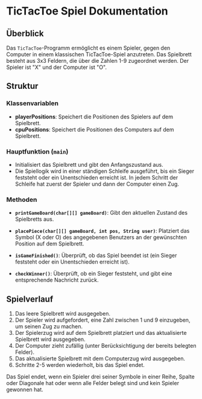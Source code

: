 # TicTacToe Spiel Dokumentation

## Überblick
Das `TicTacToe`-Programm ermöglicht es einem Spieler, gegen den Computer in einem klassischen TicTacToe-Spiel anzutreten. Das Spielbrett besteht aus 3x3 Feldern, die über die Zahlen 1-9 zugeordnet werden. Der Spieler ist "X" und der Computer ist "O".

## Struktur

### Klassenvariablen
- **playerPositions**: Speichert die Positionen des Spielers auf dem Spielbrett.
- **cpuPositions**: Speichert die Positionen des Computers auf dem Spielbrett.

### Hauptfunktion (`main`)
- Initialisiert das Spielbrett und gibt den Anfangszustand aus.
- Die Spiellogik wird in einer ständigen Schleife ausgeführt, bis ein Sieger feststeht oder ein Unentschieden erreicht ist. In jedem Schritt der Schleife hat zuerst der Spieler und dann der Computer einen Zug.

### Methoden
- **`printGameBoard(char[][] gameBoard)`**: Gibt den aktuellen Zustand des Spielbretts aus.

- **`placePiece(char[][] gameBoard, int pos, String user)`**: Platziert das Symbol (X oder O) des angegebenen Benutzers an der gewünschten Position auf dem Spielbrett.

- **`isGameFinished()`**: Überprüft, ob das Spiel beendet ist (ein Sieger feststeht oder ein Unentschieden erreicht ist).

- **`checkWinner()`**: Überprüft, ob ein Sieger feststeht, und gibt eine entsprechende Nachricht zurück.

## Spielverlauf
1. Das leere Spielbrett wird ausgegeben.
2. Der Spieler wird aufgefordert, eine Zahl zwischen 1 und 9 einzugeben, um seinen Zug zu machen.
3. Der Spielerzug wird auf dem Spielbrett platziert und das aktualisierte Spielbrett wird ausgegeben.
4. Der Computer zieht zufällig (unter Berücksichtigung der bereits belegten Felder).
5. Das aktualisierte Spielbrett mit dem Computerzug wird ausgegeben.
6. Schritte 2-5 werden wiederholt, bis das Spiel endet.

Das Spiel endet, wenn ein Spieler drei seiner Symbole in einer Reihe, Spalte oder Diagonale hat oder wenn alle Felder belegt sind und kein Spieler gewonnen hat.
